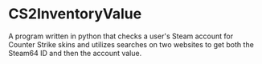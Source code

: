 # CS2InventoryValue


A program written in python that checks a user's Steam account for Counter Strike skins and utilizes searches on two websites to get both the Steam64 ID and then
the account value.
